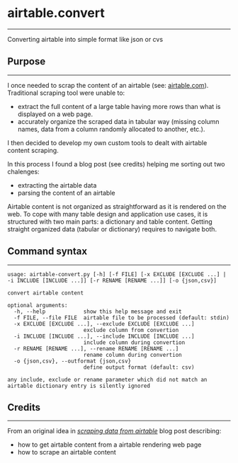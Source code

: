 # airtable.convert

---

Converting airtable into simple format like json or cvs

## Purpose

---

I once needed to scrap the content of an airtable (see: [airtable.com](https://www.airtable.com)).
Traditional scraping tool were unable to:

- extract the full content of a large table having more rows than what is displayed on a web page.
- accurately organize the scraped data in tabular way (missing column names, data from a column randomly allocated to another, etc.).

I then decided to develop my own custom tools to dealt with airtable content scraping.

In this process I found a blog post (see credits) helping me sorting out two chalenges:

- extracting the airtable data
- parsing the content of an airtable

Airtable content is not organized as straightforward as it is rendered on the web.
To cope with many table design and application use cases, it is structured with two main parts: a dictionary and table content.
Getting straight organized data (tabular or dictionary) requires to navigate both.

## Command syntax

---

```text
usage: airtable-convert.py [-h] [-f FILE] [-x EXCLUDE [EXCLUDE ...] | -i INCLUDE [INCLUDE ...]] [-r RENAME [RENAME ...]] [-o {json,csv}]

convert airtable content

optional arguments:
  -h, --help            show this help message and exit
  -f FILE, --file FILE  airtable file to be processed (default: stdin)
  -x EXCLUDE [EXCLUDE ...], --exclude EXCLUDE [EXCLUDE ...]
                        exclude column from convertion
  -i INCLUDE [INCLUDE ...], --include INCLUDE [INCLUDE ...]
                        include column during convertion
  -r RENAME [RENAME ...], --rename RENAME [RENAME ...]
                        rename column during convertion
  -o {json,csv}, --outformat {json,csv}
                        define output format (default: csv)

any include, exclude or rename parameter which did not match an airtable dictionary entry is silently ignored
```

## Credits

---

From an original idea in *[scraping data from airtable](https://medium.com/@sivcan/scraping-data-from-airtable-69007294ff26)* blog post describing:

- how to get airtable content from a airtable rendering web page
- how to scrape an airtable content
